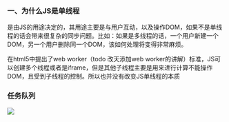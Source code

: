 ### 一、为什么JS是单线程

是由JS的用途决定的，其用途主要是与用户互动，以及操作DOM，如果不是单线程的话会带来很复杂的同步问题。比如：如果是多线程的话，一个用户新建一个DOM，另一个用户删除同一个DOM，该如何处理将变得非常麻烦。

在html5中提出了web worker（todo 改天添加web worker的讲解）标准，JS可以创建多个线程或者是iframe，但是其他子线程主要是用来进行计算不能操作DOM，且受到子线程的控制。所以也并没有改变JS单线程的本质

### 任务队列


![](http://ww1.sinaimg.cn/large/006FubJZgy1fp2f66t1nmj30gb0iwq3v.jpg)